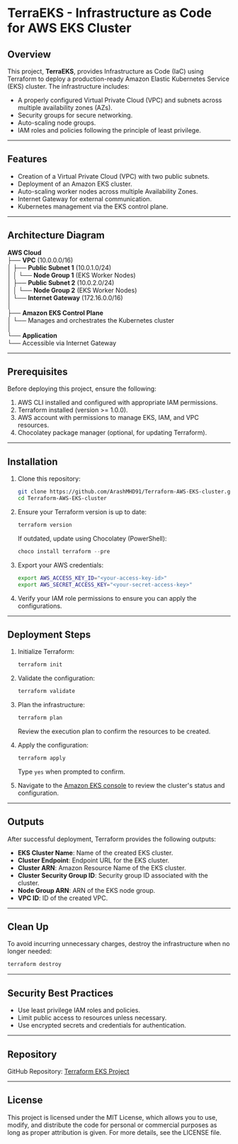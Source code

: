 # TerraEKS - Infrastructure as Code for AWS EKS Cluster

## Overview
This project, **TerraEKS**, provides Infrastructure as Code (IaC) using Terraform to deploy a production-ready Amazon Elastic Kubernetes Service (EKS) cluster. The infrastructure includes:

- A properly configured Virtual Private Cloud (VPC) and subnets across multiple availability zones (AZs).
- Security groups for secure networking.
- Auto-scaling node groups.
- IAM roles and policies following the principle of least privilege.

---

## Features
- Creation of a Virtual Private Cloud (VPC) with two public subnets.
- Deployment of an Amazon EKS cluster.
- Auto-scaling worker nodes across multiple Availability Zones.
- Internet Gateway for external communication.
- Kubernetes management via the EKS control plane.

---

## Architecture Diagram

**AWS Cloud**  
├── **VPC** (10.0.0.0/16)  
│   ├── **Public Subnet 1** (10.0.1.0/24)  
│   │   └── **Node Group 1** (EKS Worker Nodes)  
│   ├── **Public Subnet 2** (10.0.2.0/24)  
│   │   └── **Node Group 2** (EKS Worker Nodes)  
│   └── **Internet Gateway** (172.16.0.0/16)  
│  
├── **Amazon EKS Control Plane**  
│   └── Manages and orchestrates the Kubernetes cluster  
│  
└── **Application**  
    └── Accessible via Internet Gateway  

---

## Prerequisites

Before deploying this project, ensure the following:

1. AWS CLI installed and configured with appropriate IAM permissions.
2. Terraform installed (version >= 1.0.0).
3. AWS account with permissions to manage EKS, IAM, and VPC resources.
4. Chocolatey package manager (optional, for updating Terraform).

---

## Installation
1. Clone this repository:
   ```bash
   git clone https://github.com/ArashMHD91/Terraform-AWS-EKS-cluster.git
   cd Terraform-AWS-EKS-cluster
   ```

2. Ensure your Terraform version is up to date:
   ```bash
   terraform version
   ```
   If outdated, update using Chocolatey (PowerShell):
   ```powershell
   choco install terraform --pre
   ```

3. Export your AWS credentials:
   ```bash
   export AWS_ACCESS_KEY_ID="<your-access-key-id>"
   export AWS_SECRET_ACCESS_KEY="<your-secret-access-key>"
   ```

4. Verify your IAM role permissions to ensure you can apply the configurations.

---

## Deployment Steps
1. Initialize Terraform:
   ```bash
   terraform init
   ```

2. Validate the configuration:
   ```bash
   terraform validate
   ```

3. Plan the infrastructure:
   ```bash
   terraform plan
   ```
   Review the execution plan to confirm the resources to be created.

4. Apply the configuration:
   ```bash
   terraform apply
   ```
   Type `yes` when prompted to confirm.

5. Navigate to the [Amazon EKS console](https://console.aws.amazon.com/eks/home) to review the cluster's status and configuration.

---

## Outputs
After successful deployment, Terraform provides the following outputs:

- **EKS Cluster Name**: Name of the created EKS cluster.
- **Cluster Endpoint**: Endpoint URL for the EKS cluster.
- **Cluster ARN**: Amazon Resource Name of the EKS cluster.
- **Cluster Security Group ID**: Security group ID associated with the cluster.
- **Node Group ARN**: ARN of the EKS node group.
- **VPC ID**: ID of the created VPC.


---

## Clean Up

To avoid incurring unnecessary charges, destroy the infrastructure when no longer needed:

```bash
terraform destroy
```

---


## Security Best Practices
- Use least privilege IAM roles and policies.
- Limit public access to resources unless necessary.
- Use encrypted secrets and credentials for authentication.

---

## Repository

GitHub Repository: [Terraform EKS Project](https://github.com/ArashMHD91/Terraform-AWS-EKS-cluster.git)

---

## License

This project is licensed under the MIT License, which allows you to use, modify, and distribute the code for personal or commercial purposes as long as proper attribution is given. For more details, see the LICENSE file.
